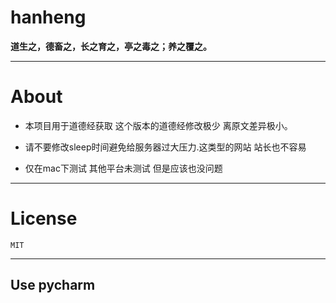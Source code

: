 # hanheng 

**道生之，德畜之，长之育之，亭之毒之；养之覆之。**

---

# About

- 本项目用于道德经获取 这个版本的道德经修改极少 离原文差异极小。

- 请不要修改sleep时间避免给服务器过大压力.这类型的网站 站长也不容易

- 仅在mac下测试 其他平台未测试 但是应该也没问题

---

# License

``MIT``

---

## Use pycharm
